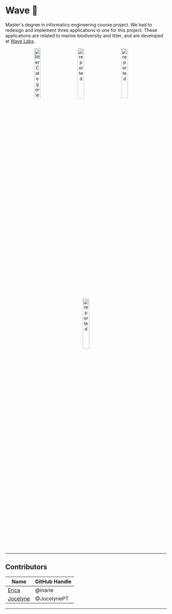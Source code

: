 # Wave :ocean:

Master's degree in informatics engineering course project. We had to redesign and implement three applications in one for this project. These applications are related to marine biodiversity and litter, and are developed at [Wave Labs](http://wave.arditi.pt/).
 
<p align="center">
  <img alt="litterCategories" src="https://user-images.githubusercontent.com/55560244/185685220-202a2455-a241-4967-aa1d-de50d0d600ee.png" width="20%">
  &nbsp; &nbsp; &nbsp; &nbsp;
  <img alt="reported" src="https://user-images.githubusercontent.com/55560244/185686258-b6fb9e40-fd99-44bf-865d-9503d58f251c.png" width="20%">
  &nbsp; &nbsp; &nbsp; &nbsp;
  <img alt="reported" src="https://user-images.githubusercontent.com/55560244/185686246-85c6de63-7140-43f5-897c-e3229f879a83.png" width="20%">
  &nbsp; &nbsp; &nbsp; &nbsp;
  <img alt="reported" src="https://user-images.githubusercontent.com/55560244/185686041-51640acc-2aa0-498e-9f25-ecebadea651d.png" width="20%">
</p>

---

## Contributors

|Name     |  GitHub Handle   | 
|---------|-----------------|
|[Erica](https://github.com/inarie)| @inarie        |
|[Jocelyne](https://github.com/JocelynePT) |     @JocelynePT    |

---
